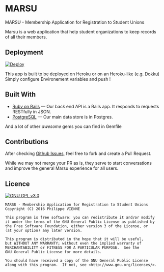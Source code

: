 # MARSU
MARSU - Membership Application for Registration to Student Unions

Marsu is a web application that help student organizations to keep records of all their 
members.

## Deployment

[![Deploy](https://www.herokucdn.com/deploy/button.png)](https://heroku.com/deploy)

This app is built to be deployed on Heroku or on an Heroku-like (e.g. [Dokku](https://github.com/dokku/dokku))
Simply configure Environement variables and push !

## Built With

- [Ruby on Rails](https://github.com/rails/rails) &mdash; Our back end API is a Rails app. It responds to requests RESTfully in JSON.
- [PostgreSQL](http://www.postgresql.org/) &mdash; Our main data store is in Postgres.

And a lot of other *awesome* gems you can find in Gemfile

## Contributions

After checking [Github Issues](https://github.com/PhilippeGeek/marsu), feel free to fork and create a Pull Request.

While we may not merge your PR as is, they serve to start conversations and improve the general Marsu 
experience for all users.

## Licence

[![GNU GPL v3.0](http://www.gnu.org/graphics/gplv3-127x51.png)](http://www.gnu.org/licenses/gpl.html)

```
MARSU - Membership Application for Registration to Student Unions
Copyright (C) 2016 Philippe VIENNE

This program is free software: you can redistribute it and/or modify
it under the terms of the GNU General Public License as published by
the Free Software Foundation, either version 3 of the License, or
(at your option) any later version.

This program is distributed in the hope that it will be useful,
but WITHOUT ANY WARRANTY; without even the implied warranty of
MERCHANTABILITY or FITNESS FOR A PARTICULAR PURPOSE.  See the
GNU General Public License for more details.

You should have received a copy of the GNU General Public License
along with this program.  If not, see <http://www.gnu.org/licenses/>.
```

